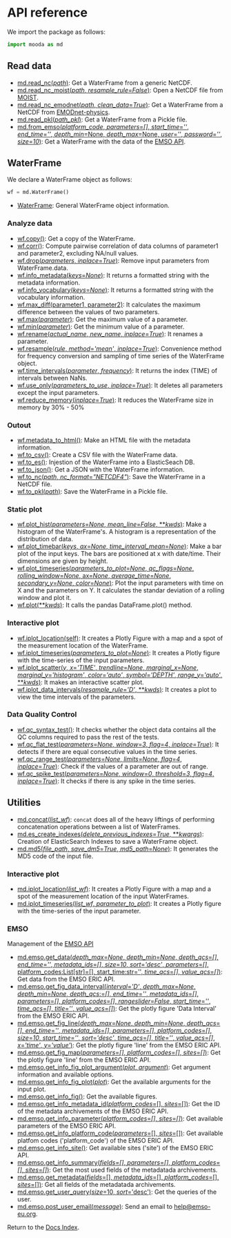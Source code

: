 # API reference

We import the package as follows:

```python
import mooda as md
```

## Read data

* [md.read_nc(*path*)](input/read_nc.md): Get a WaterFrame from a generic NetCDF.
* [md.read_nc_moist(*path*, *resample_rule*=*False*)](input/read_nc_moist.md): Open a NetCDF file from [MOIST](http://www.moist.it/sites/western_ionian_sea/2).
* [md.read_nc_emodnet(*path*, *clean_data*=*True*)](input/read_nc_emodnet.md): Get a WaterFrame from a NetCDF from [EMODnet-physics](https://www.emodnet-physics.eu/).
* [md.read_pkl(*path_pkl*)](input/read_pkl.md): Get a WaterFrame from a Pickle file.
* [md.from_emso(*platform_code*, *parameters*=*[]*, *start_time*=*''*, *end_time*=*''*, *depth_min*=None, *depth_max*=None, *user*=*''*, *password*=*''*, *size*=*10*)](input/from_emso.md): Get a WaterFrame with the data of the [EMSO API](http://api.emso.eu).

## WaterFrame

We declare a WaterFrame object as follows:

```python
wf = md.WaterFrame()
```

* [WaterFrame](waterframe/waterframe.md): General WaterFrame object information.

### Analyze data

* [wf.copy()](waterframe/analysis/copy.md): Get a copy of the WaterFrame.
* [wf.corr()](waterframe/analysis/corr.md): Compute pairwise correlation of data columns of parameter1 and parameter2, excluding NA/null values.
* [wf.drop(*parameters*, *inplace*=*True*)](waterframe/analysis/drop.md): Remove input parameters from WaterFrame.data.
* [wf.info_metadata(*keys*=*None*)](waterframe/analysis/info_metadata.md): It returns a formatted string with the metadata information.
* [wf.info_vocabulary(*keys*=*None*)](waterframe/analysis/info_vocabulary.md): It returns a formatted string with the vocabulary information.
* [wf.max_diff(parameter1, parameter2)](waterframe/analysis/max_diff.md): It calculates the maximum difference between the values of two parameters.
* [wf.max(*parameter*)](waterframe/analysis/max.md): Get the maximum value of a parameter.
* [wf.min(*parameter*)](waterframe/analysis/min.md): Get the minimum value of a parameter.
* [wf.rename(*actual_name*, *new_name*, *inplace*=*True*)](waterframe/analysis/rename.md): It renames a parameter.
* [wf.resample(*rule*, *method*=*'mean'*, *inplace*=*True*)](waterframe/analysis/resample.md): Convenience method for frequency conversion and sampling of time series of the WaterFrame object.
* [wf.time_intervals(*parameter*, *frequency*)](waterframe/analysis/time_intervals.md): It returns the index (TIME) of intervals between NaNs.
* [wf.use_only(*parameters_to_use*, *inplace*=*True*)](waterframe/analysis/use_only.md): It deletes all parameters except the input parameters.
* [wf.reduce_memory(*inplace*=*True*)](waterframe/analysis/reduce_memory.md): It reduces the WaterFrame size in memory by 30% - 50%

### Outout

* [wf.metadata_to_html()](waterframe/output/metadata_to_html.md): Make an HTML file with the metadata information.
* [wf.to_csv()](waterframe/output/to_csv.md): Create a CSV file with the WaterFrame data.
* [wf.to_es()](waterframe/output/to_es.md): Injestion of the WaterFrame into a ElasticSeach DB.
* [wf.to_json()](waterframe/output/to_json.md): Get a JSON with the WaterFrame information.
* [wf.to_nc(*path*, *nc_format*=*"NETCDF4"*)](waterframe/output/to_nc.md): Save the WaterFrame in a NetCDF file.
* [wf.to_pkl(*path*)](waterframe/output/to_pkl.md): Save the WaterFrame in a Pickle file.

### Static plot

* [wf.plot_hist(*parameters*=*None*, *mean_line*=*False*, ***kwds*)](waterframe/plot/plot_hist.md): Make a histogram of the WaterFrame's. A histogram is a representation of the distribution of data.
* [wf.plot_timebar(*keys*, *ax*=*None*, *time_interval_mean*=*None*)](waterframe/plot/plot_timebar.md): Make a bar plot of the input keys. The bars are positioned at x with date/time. Their dimensions are given by height.
* [wf.plot_timeseries(*parameters_to_plot*=*None*, *qc_flags*=*None*, *rolling_window*=*None*, ax=*None*, *average_time*=*None*, *secondary_y*=*None*, *color*=*None*)](waterframe/plot/plot_timeseries.md): Plot the input parameters with time on X and the parameters on Y. It calculates the standar deviation of a rolling window and plot it.
* [wf.plot(***kwds*)](waterframe/plot/plot.md): It calls the pandas DataFrame.plot() method.

### Interactive plot

* [wf.iplot_location(self)](waterframe/iplot/iplot_location.md): It creates a Plotly Figure with a map and a spot of the measurement location of the WaterFrame.
* [wf.iplot_timeseries(*parameters_to_plot*=*None*)](waterframe/iplot/iplot_timeseries.md): It creates a Plotly figure with the time-series of the input parameters.
* [wf.iplot_scatter(*y*, *x*=*'TIME'*, *trendline*=*None*, *marginal_x*=*None*, *marginal_y*=*'histogram'*, *color*=*'auto'*, *symbol*=*'DEPTH'*, *range_y*=*'auto'*, ***kwds*)](waterframe/iplot/iplot_scatter.md): It makes an interactive scatter plot.
* [wf.iplot_data_intervals(*resample_rule*=*'D'*, ***kwds*)](waterframe/iplot/iplot_data_intervals.md): It creates a plot to view the time intervals of the parameters.

### Data Quality Control

* [wf.qc_syntax_test()](waterframe/qc/qc_syntax_test.md): It checks whether the object data contains all the QC columns required to pass the rest of the tests.
* [wf.qc_flat_test(*parameters*=*None*, *window*=*3*, *flag*=*4*, *inplace*=*True*)](waterframe/qc/qc_flat_test.md): It detects if there are equal consecutive values in the time series.
* [wf.qc_range_test(*parameters*=*None*, *limits*=*None*, *flag*=*4*, *inplace*=*True*)](waterframe/qc/qc_range_test.md): Check if the values of a parameter are out of range.
* [wf.qc_spike_test(*parameters*=*None*, *window*=*0*, *threshold*=*3*, *flag*=*4*, *inplace*=*True*)](waterframe/qc/qc_spike_test.md): It checks if there is any spike in the time series.

## Utilities

* [md.concat(*list_wf*)](util/concat.md): `concat` does all of the heavy liftings of performing concatenation operations between a list of WaterFrames.
* [md.es_create_indexes(*delete_previous_indexes*=*True*, ***kwargs*)](util/es_create_indexes.md): Creation of ElasticSearch Indexes to save a WaterFrame object.
* [md.md5(*file_path*, *save_dm5*=*True*, *md5_path*=*None*)](util/md5.md): It generates the MD5 code of the input file.

### Interactive plot

* [md.iplot_location(*list_wf*)](util/iplot/iplot_location.md): It creates a Plotly Figure with a map and a spot of the measurement location of the input WaterFrames.
* [md.iplot_timeseries(*list_wf*, *parameter_to_plot*)](util/iplot/iplot_timeseries.md): It creates a Plotly figure with the time-series of the input parameter.

### EMSO

Management of the [EMSO API](http://api.emso.eu)

* [md.emso.get_data(*depth_max*=*None*, *depth_min*=*None*, *depth_qcs*=*[]*, *end_time*=*''*, *metadata_ids*=*[]*, *size*=*10*, *sort*=*'desc'*, *parameters*=*[]*, platform_codes:List[str]=[], start_time:str='', *time_qcs*=*[]*, *value_qcs*=*[]*)](util/emso/get_data.md): Get data from the EMSO ERIC API.
* [md.emso.get_fig_data_interval(*interval*=*'D'*, *depth_max*=*None*, *depth_min*=*None*, *depth_qcs*:=*[]*, *end_time*=*''*, *metadata_ids*=*[]*, *parameters*=*[]*, *platform_codes*=*[]*, *rangeslider*=*False*, *start_time*=*''*, *time_qcs*=*[]*, *title*=*''*, *value_qcs*=*[]*)](util/emso/get_fig_data_interval.md): Get the plotly figure 'Data Interval' from the EMSO ERIC API.
* [md.emso.get_fig_line(*depth_max*=*None*, *depth_min*=*None*, *depth_qcs*=*[]*, *end_time*=*''*, *metadata_ids*=*[]*, *parameters*=*[]*, *platform_codes*=*[]*, *size*=*10*, *start_time*=*''*, *sort*=*'desc'*, *time_qcs*=*[]*, *title*=*''*, *value_qcs*=*[]*, *x*=*'time'*, *y*=*'value'*)](util/emso/get_fig_line.md): Get the plotly figure 'line' from the EMSO ERIC API.
* [md.emso.get_fig_map(*parameters*=*[]*, *platform_codes*=*[]*, *sites*=*[]*)](util/emso/get_fig_map.md): Get the plotly figure 'line' from the EMSO ERIC API.
* [md.emso.get_info_fig_plot_argument(*plot*, *argument*)](util/emso/get_info_fig_plot_argument.md): Get argument information and available options.
* [md.emso.get_info_fig_plot(*plot*)](util/emso/get_info_fig_plot.md): Get the available arguments for the input plot.
* [md.emso.get_info_fig()](util/emso/get_info_fig.md): Get the available figures.
* [md.emso.get_info_metadata_id(*platform_codes*=[], *sites*=[])](util/emso/get_info_metadata_id.md): Get the ID of the metadata archivements of the EMSO ERIC API.
* [md.emso.get_info_parameter(*platform_codes*=*[]*, *sites*=*[]*)](util/emso/get_info_parameter.md): Get available parameters of the EMSO ERIC API.
* [md.emso.get_info_platform_code(*parameters*=[], *sites*=[])](util/emso/get_info_parameter.md): Get available platfom codes ('platform_code') of the EMSO ERIC API.
* [md.emso.get_info_site()](util/emso/get_info_site.md): Get available sites ('site') of the EMSO ERIC API.
* [md.emso.get_info_summary(*fields*=*[]*, *parameters*=*[]*, *platform_codes*=*[]*, *sites*=*[]*)](util/emso/get_info_summary.md): Get the most used fields of the metadatada archivements.
* [md.emso.get_metadata(*fields*=[], *metadata_ids*=[], *platform_codes*=[], *sites*=[])](util/emso/get_metadata.md): Get all fields of the metadatada archivements.
* [md.emso.get_user_query(*size*=10, *sort*='desc')](util/emso/get_user_query.md): Get the queries of the user.
* [md.emso.post_user_email(*message*)](util/emso/post_user_email.md): Send an email to help@emso-eu.org.

Return to the [Docs Index](../index_docs.md).
